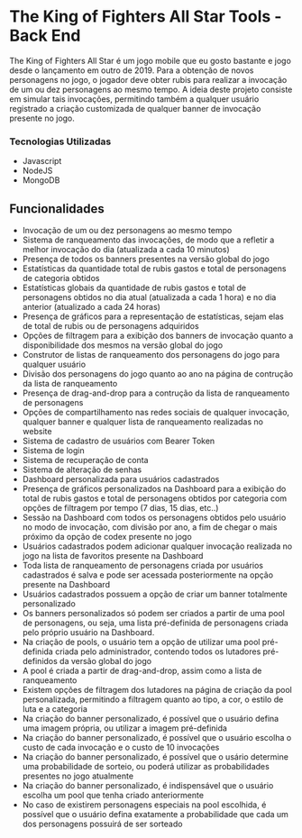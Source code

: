 # The King of Fighters All Star Tools - Back End

The King of Fighters All Star é um jogo mobile que eu gosto bastante e jogo desde o lançamento em outro de 2019. Para a obtenção de novos personagens no jogo, o jogador deve obter rubis para realizar a invocação de um ou dez personagens ao mesmo tempo. A ideia deste projeto consiste em simular tais invocações, permitindo também a qualquer usuário registrado a criação customizada de qualquer banner de invocação presente no jogo.

### Tecnologias Utilizadas
- Javascript
- NodeJS
- MongoDB

## Funcionalidades
- Invocação de um ou dez personagens ao mesmo tempo
- Sistema de ranqueamento das invocações, de modo que a refletir a melhor invocação do dia (atualizada a cada 10 minutos)
- Presença de todos os banners presentes na versão global do jogo
- Estatísticas da quantidade total de rubis gastos e total de personagens de categoria obtidos
- Estatísticas globais da quantidade de rubis gastos e total de personagens obtidos no dia atual (atualizada a cada 1 hora) e no dia anterior (atualizado a cada 24 horas)
- Presença de gráficos para a representação de estatísticas, sejam elas de total de rubis ou de personagens adquiridos
- Opções de filtragem para a exibição dos banners de invocação quanto a disponibilidade dos mesmos na versão global do jogo
- Construtor de listas de ranqueamento dos personagens do jogo para qualquer usuário
- Divisão dos personagens do jogo quanto ao ano na página de contrução da lista de ranqueamento
- Presença de drag-and-drop para a contrução da lista de ranqueamento de personagens
- Opções de compartilhamento nas redes sociais de qualquer invocação, qualquer banner e qualquer lista de ranqueamento realizadas no website
- Sistema de cadastro de usuários com Bearer Token
- Sistema de login
- Sistema de recuperação de conta
- Sistema de alteração de senhas
- Dashboard personalizada para usuários cadastrados
- Presença de gráficos personalizados na Dashboard para a exibição do total de rubis gastos e total de personagens obtidos por categoria com opções de filtragem por tempo (7 dias, 15 dias, etc..)
- Sessão na Dashboard com todos os personagens obtidos pelo usuário no modo de invocação, com divisão por ano, a fim de chegar o mais próximo da opção de codex presente no jogo
- Usuários cadastrados podem adicionar qualquer invocação realizada no jogo na lista de favoritos presente na Dashboard
- Toda lista de ranqueamento de personagens criada por usuários cadastrados é salva e pode ser acessada posteriormente na opção presente na Dashboard
- Usuários cadastrados possuem a opção de criar um banner totalmente personalizado
- Os banners personalizados só podem ser criados a partir de uma pool de personagens, ou seja, uma lista pré-definida de personagens criada pelo próprio usuário na Dashboard.
- Na criação de pools, o usuário tem a opção de utilizar uma pool pré-definida criada pelo administrador, contendo todos os lutadores pré-definidos da versão global do jogo
- A pool é criada a partir de drag-and-drop, assim como a lista de ranqueamento
- Existem opções de filtragem dos lutadores na página de criação da pool personalizada, permitindo a filtragem quanto ao tipo, a cor, o estilo de luta  e a categoria
- Na criação do banner personalizado, é possível que o usuário defina uma imagem própria, ou utilizar a imagem pré-definida
- Na criação do banner personalizado, é possível que o usuário escolha o custo de cada invocação e o custo de 10 invocações
- Na criação do banner personalizado, é possível que o usário determine uma probabilidade de sorteio, ou poderá utilizar as probabilidades presentes no jogo atualmente
- Na criação do banner personalizado, é indispensável que o usuário escolha um pool que tenha criado anteriormente
- No caso de existirem personagens especiais na pool escolhida, é possível que o usuário defina exatamente a probabilidade que cada um dos personagens possuirá de ser sorteado
